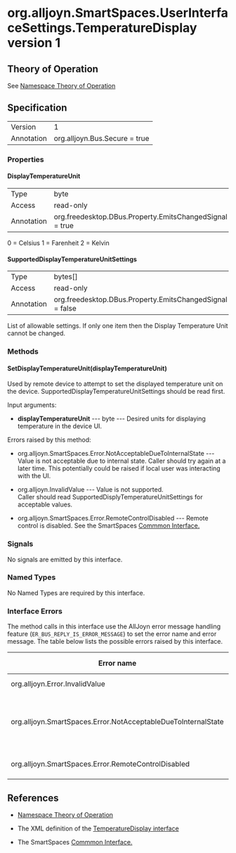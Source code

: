# org.alljoyn.SmartSpaces.UserInterfaceSettings.TemperatureDisplay version 1

## Theory of Operation

See [Namespace Theory of Operation](UserInterfaceSettingsTheoryOfOperation)

## Specification

|                       |                                                                       |
|-----------------------|-----------------------------------------------------------------------|
| Version               | 1                                                                     |
| Annotation            | org.alljoyn.Bus.Secure = true                                         |

### Properties

#### DisplayTemperatureUnit

|                       |                                                                       |
|-----------------------|-----------------------------------------------------------------------|
| Type                  | byte                                                                  |
| Access                | read-only                                                             |
| Annotation            | org.freedesktop.DBus.Property.EmitsChangedSignal = true               |

0 = Celsius
1 = Farenheit
2 = Kelvin

#### SupportedDisplayTemperatureUnitSettings

|                       |                                                                       |
|-----------------------|-----------------------------------------------------------------------|
| Type                  | bytes[]                                                               |
| Access                | read-only                                                             |
| Annotation            | org.freedesktop.DBus.Property.EmitsChangedSignal = false              |

List of allowable settings.  If only one item then the Display Temperature Unit
cannot be changed.

### Methods

#### SetDisplayTemperatureUnit(displayTemperatureUnit)

Used by remote device to attempt to set the displayed temperature unit on the 
device.  SupportedDisplayTemperatureUnitSettings should be read first.

Input arguments:

* **displayTemperatureUnit** --- byte --- Desired units for displaying 
temperature in the device UI.

Errors raised by this method:

* org.alljoyn.SmartSpaces.Error.NotAcceptableDueToInternalState 
--- Value is not acceptable due to internal state.  Caller should try again at a 
later time.  This potentially could be raised if local user was interacting with 
the UI.

* org.alljoyn.InvalidValue --- Value is not supported.  
Caller should read SupportedDisplyTemperatureUnitSettings for acceptable values.

* org.alljoyn.SmartSpaces.Error.RemoteControlDisabled --- 
Remote control is disabled.  See the SmartSpaces [Commmon Interface.](/Common-v1.md)


### Signals

No signals are emitted by this interface.

### Named Types

No Named Types are required by this interface.

### Interface Errors


The method calls in this interface use the AllJoyn error message handling feature
(`ER_BUS_REPLY_IS_ERROR_MESSAGE`) to set the error name and error message. The table
below lists the possible errors raised by this interface.

| Error name                                                    | Error message                                 |
|---------------------------------------------------------------|-----------------------------------------------|
| org.alljoyn.Error.InvalidValue                                | Value not supported                           |
| org.alljoyn.SmartSpaces.Error.NotAcceptableDueToInternalState | Value is not acceptable due to internal state |
| org.alljoyn.SmartSpaces.Error.RemoteControlDisabled           | Remote control is disabled |




## References

* [Namespace Theory of Operation](UserInterfaceSettingsTheoryOfOperation)

* The XML definition of the [TemperatureDisplay interface](TemperatureDisplay-v1.xml)

* The SmartSpaces [Commmon Interface.](/Common-v1.md)

